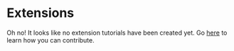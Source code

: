 # Extensions

Oh no! It looks like no extension tutorials have been created yet. Go [here](https://github.com/Adobe-Marketing-Cloud/reactor-user-docs/blob/master/README.md) to learn how you can contribute.

